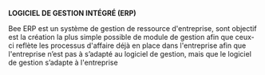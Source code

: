**LOGICIEL DE GESTION INTÉGRÉ (ERP)**

Bee ERP est un système de gestion de ressource d'entreprise, sont objectif est la création la plus simple possible de module de gestion afin que ceux-ci reflète les processus d'affaire déjà en place dans l'entreprise afin que l'entreprise n’est pas à s’adapté au logiciel de gestion, mais que le logiciel de gestion s’adapte à l'entreprise